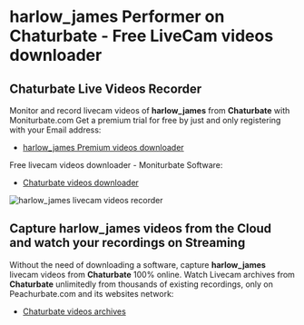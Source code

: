 # harlow_james Performer on Chaturbate - Free LiveCam videos downloader

## Chaturbate Live Videos Recorder

Monitor and record livecam videos of **harlow_james** from **Chaturbate** with Moniturbate.com
Get a premium trial for free by just and only registering with your Email address:
* [harlow_james Premium videos downloader](https://moniturbate.com/request-demo-licence-key.html)

Free livecam videos downloader - Moniturbate Software:
* [Chaturbate videos downloader](https://moniturbate.com/moniturbate-download-software.html)

![harlow_james livecam videos recorder](https://peachurnet.com/templates/moniturbate-software.png)


## Capture harlow_james videos from the Cloud and watch your recordings on Streaming

Without the need of downloading a software, capture **harlow_james** livecam videos from **Chaturbate** 100% online.
Watch Livecam archives from **Chaturbate** unlimitedly from thousands of existing recordings, only on Peachurbate.com and its websites network:
* [Chaturbate videos archives](https://peachurnet.com/)